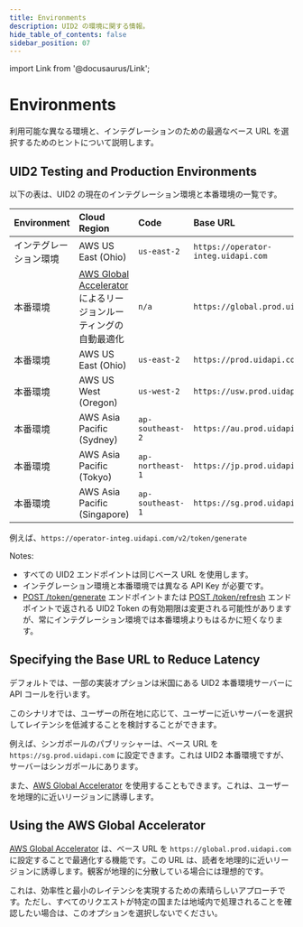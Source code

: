 ```yaml
---
title: Environments
description: UID2 の環境に関する情報。
hide_table_of_contents: false
sidebar_position: 07
---
```


import Link from '@docusaurus/Link';

# Environments

利用可能な異なる環境と、インテグレーションのための最適なベース URL を選択するためのヒントについて説明します。

## UID2 Testing and Production Environments

以下の表は、UID2 の現在のインテグレーション環境と本番環境の一覧です。

| Environment | Cloud Region | Code | Base URL |
| :--- | :--- | :--- | :--- |
| インテグレーション環境   | AWS US East (Ohio) | `us-east-2` | `https://operator-integ.uidapi.com` |
| 本番環境 | [AWS Global Accelerator](#using-the-aws-global-accelerator) によるリージョンルーティングの自動最適化 | `n/a` | `https://global.prod.uidapi.com` |
| 本番環境 | AWS US East (Ohio) | `us-east-2` | `https://prod.uidapi.com` |
| 本番環境 | AWS US West (Oregon) | `us-west-2` | `https://usw.prod.uidapi.com` |
| 本番環境 | AWS Asia Pacific (Sydney) | `ap-southeast-2` | `https://au.prod.uidapi.com` |
| 本番環境 | AWS Asia Pacific (Tokyo) | `ap-northeast-1` | `https://jp.prod.uidapi.com` |
| 本番環境 | AWS Asia Pacific (Singapore) | `ap-southeast-1` | `https://sg.prod.uidapi.com` |

例えば、`https://operator-integ.uidapi.com/v2/token/generate`

Notes:

- すべての UID2 エンドポイントは同じベース URL を使用します。
- インテグレーション環境と本番環境では異なる <Link href="../ref-info/glossary-uid#gl-api-key">API Key</Link> が必要です。
- [POST&nbsp;/token/generate](../endpoints/post-token-generate.md) エンドポイントまたは [POST&nbsp;/token/refresh](../endpoints/post-token-refresh.md) エンドポイントで返される <Link href="../ref-info/glossary-uid#gl-uid2-token">UID2 Token</Link> の有効期限は変更される可能性がありますが、常にインテグレーション環境では本番環境よりもはるかに短くなります。

## Specifying the Base URL to Reduce Latency

デフォルトでは、一部の実装オプションは米国にある UID2 本番環境サーバーに API コールを行います。

このシナリオでは、ユーザーの所在地に応じて、ユーザーに近いサーバーを選択してレイテンシを低減することを検討することができます。

例えば、シンガポールのパブリッシャーは、ベース URL を `https://sg.prod.uidapi.com` に設定できます。これは UID2 本番環境ですが、サーバーはシンガポールにあります。

また、[AWS Global Accelerator](#using-the-aws-global-accelerator) を使用することもできます。これは、ユーザーを地理的に近いリージョンに誘導します。

## Using the AWS Global Accelerator

<a href='https://aws.amazon.com/global-accelerator/'>AWS Global Accelerator</a> は、ベース URL を `https://global.prod.uidapi.com` に設定することで最適化する機能です。この URL は、読者を地理的に近いリージョンに誘導します。観客が地理的に分散している場合には理想的です。

これは、効率性と最小のレイテンシを実現するための素晴らしいアプローチです。ただし、すべてのリクエストが特定の国または地域内で処理されることを確認したい場合は、このオプションを選択しないでください。
